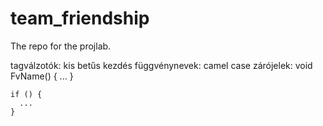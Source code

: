 # team_friendship
The repo for the projlab.

tagválzotók: kis betűs kezdés
függvénynevek: camel case
zárójelek:
    void FvName() {
      ...
    }

    if () {
      ...
    }
